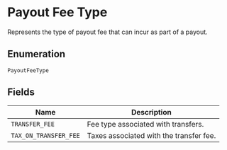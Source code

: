 <!-- Optimized: 2025-10-06 -->
<!-- RPM: 1.6.2.1.1.6.2.1_payout-fee-type_20251006 -->
<!-- Session: E2E RPM DNA Application -->
<!-- AOM: RND (Reggie & Dro) -->
<!-- COI: TECHNOLOGY -->
<!-- RPM: HIGH -->
<!-- ACTION: BUILD -->


# Payout Fee Type

Represents the type of payout fee that can incur as part of a payout.

## Enumeration

`PayoutFeeType`

## Fields

| Name | Description |
|  --- | --- |
| `TRANSFER_FEE` | Fee type associated with transfers. |
| `TAX_ON_TRANSFER_FEE` | Taxes associated with the transfer fee. |
